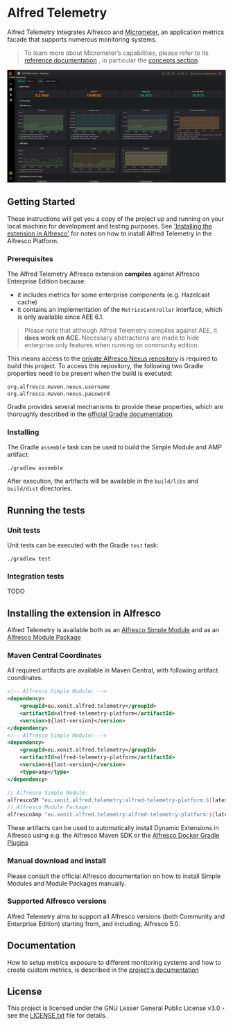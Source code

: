 # Alfred Telemetry

Alfred Telemetry integrates Alfresco and [Micrometer](https://micrometer.io/), an application metrics facade that 
supports numerous monitoring systems.

> To learn more about Micrometer’s capabilities, please refer to its [reference documentation](https://micrometer.io/docs)
> , in particular the [concepts section](https://micrometer.io/docs/concepts).

![Grafana Dashboard](docs/images/grafanana.png)

## Getting Started

These instructions will get you a copy of the project up and running on your local machine for development and 
testing purposes. See ['Installing the extension in Alfresco'](#installing-the-extension-in-alfresco) for notes on how 
to install Alfred Telemetry in the Alfresco Platform.

### Prerequisites

The Alfred Telemetry Alfresco extension **compiles** against Alfresco Enterprise Edition because:
* it includes metrics for some enterprise components (e.g. Hazelcast cache)
* it contains an implementation of the `MetricsController` interface, which is only available since AEE 6.1.

> Please note that although Alfred Telemetry compiles against AEE, it **does work on ACE**. Necessary abstractions 
> are made to hide enterprise only features when running on community edition.

This means access to the [private Alfresco Nexus repository](https://artifacts.alfresco.com/nexus/content/groups/private)
is required to build this project. To access this repository, the following two Gradle properties need to 
be present when the build is executed:

```properties
org.alfresco.maven.nexus.username
org.alfresco.maven.nexus.password
```

Gradle provides several mechanisms to provide these properties, which are thoroughly described in the 
[official Gradle documentation](https://docs.gradle.org/current/userguide/build_environment.html#sec:gradle_configuration_properties).

### Installing

The Gradle `assemble` task can be used to build the Simple Module and AMP artifact:

```
./gradlew assemble
```

After execution, the artifacts will be available in the `build/libs` and `build/dist` directories.

## Running the tests

### Unit tests

Unit tests can be executed with the Gradle `test` task:

```
./gradlew test
```

### Integration tests

TODO

## Installing the extension in Alfresco

Alfred Telemetry is available both as an [Alfresco Simple Module](https://docs.alfresco.com/6.1/concepts/dev-extensions-packaging-techniques-jar-files.html) and as an 
[Alfresco Module Package](https://docs.alfresco.com/6.1/concepts/dev-extensions-packaging-techniques-amps.html)

### Maven Central Coordinates

All required artifacts are available in Maven Central, with following artifact coordinates:

```xml
<!-- Alfresco Simple Module: -->
<dependency>
    <groupId>eu.xenit.alfred.telemetry</groupId>
    <artifactId>alfred-telemetry-platform</artifactId>
    <version>${last-version}</version>
</dependency>
<!-- Alfresco Simple Module: -->
<dependency>
    <groupId>eu.xenit.alfred.telemetry</groupId>
    <artifactId>alfred-telemetry-platform</artifactId>
    <version>${last-version}</version>
    <type>amp</type>
</dependency>
```

```groovy
// Alfresco Simple Module: 
alfrescoSM "eu.xenit.alfred.telemetry:alfred-telemetry-platform:${latest-version}"
// Alfresco Module Package:
alfrescoAmp "eu.xenit.alfred.telemetry:alfred-telemetry-platform:${latest-version}@amp"
```

These artifacts can be used to automatically install Dynamic Extensions in Alfresco using e.g. the Alfresco Maven SDK 
or the [Alfresco Docker Gradle Plugins](https://github.com/xenit-eu/alfresco-docker-gradle-plugin)

### Manual download and install
Please consult the official Alfresco documentation on how to install Simple Modules and Module Packages manually.

### Supported Alfresco versions

Alfred Telemetry aims to support all Alfresco versions (both Community and Enterprise Edition) starting from, 
and including, Alfresco 5.0.

## Documentation

How to setup metrics exposure to different monitoring systems and how to create custom metrics, is described 
in the [project's documentation](docs)

## License

This project is licensed under the GNU Lesser General Public License v3.0 - see the [LICENSE.txt](LICENSE.txt) file for details.

